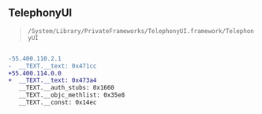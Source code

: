 ## TelephonyUI

> `/System/Library/PrivateFrameworks/TelephonyUI.framework/TelephonyUI`

```diff

-55.400.110.2.1
-  __TEXT.__text: 0x471cc
+55.400.114.0.0
+  __TEXT.__text: 0x473a4
   __TEXT.__auth_stubs: 0x1660
   __TEXT.__objc_methlist: 0x35e8
   __TEXT.__const: 0x14ec

```
